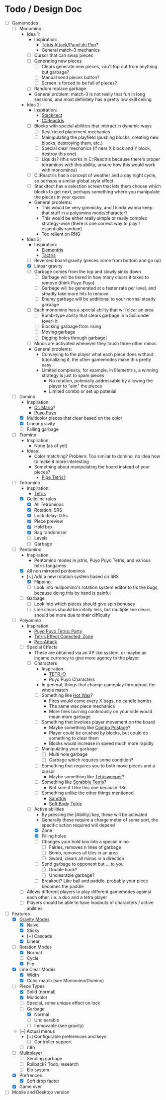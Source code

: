 # Todo / Design Doc

- [ ] Gamemodes
	- [ ] Monomino
    	- Idea 1:
    		- Inspiration:
    			- [Tetris Attack/Panel de Pon](https://tetris.wiki/Tetris_Attack)?
    			- General match-3 mechanics
    		- [ ] Cursor that can swap pieces
    		- [ ] Generating new pieces
        		- [ ] Clears generate new pieces, can't top out from anything but garbage?
        		- [ ] Manual send pieces button?
        		- [ ] Screen is forced to be full of pieces?
    		- [ ] Random replace garbage
    		- General problem: match-3 is not really that fun in long sessions, and most definitely has a pretty low skill ceiling
		- Idea 2:
    		- Inspiration:
        		- [Stackitect](https://farly.itch.io/stackitect)
        		- [C::Reactris](https://hdms.itch.io/c4r)
      		- [ ] Blocks with special abilities that interact in dynamic ways
        		- [ ] Rest`ricted placement mechanics
        		- [ ] Mainipulating the playfield (pushing blocks, creating new blocks, destroying them, etc.)
        		- [ ] Special clear mechanics (if near X block and Y block, destroy this one)
        		- [ ] Liquids? (this works in C::Reactris because there's proper tetraminos with this ability, unsure how this would work with monominos)
      		- [ ] C::Reactris has a concept of weather and a day night cycle, so perhaps a similar global style effect
      		- [ ] Stackitect has a selection screen that lets them choose which blocks to get next, perhaps something where you manipulate the pieces in your queue
      		- General problems: 
        		- This would be very gimmicky, and I kinda wanna keep that stuff in a polyomino mode/character? 
        		- This would be either really simple or really complex strategy-wise (there is one correct way to play / essentially random)
        		- Too relient on RNG
  		- Idea 3:
    		- Inspiration:
        		- [Elementris](https://mayzavan.itch.io/elementris)
        		- [Tactris](https://nofowl.itch.io/tactris)
      		- [ ] Reversed board gravity (pieces come from bottom and go up)
      		- [x] Linear gravity 
      		- [ ] Garbage comes from the top and slowly sinks down
        		- [ ] Garbage will be tiered in how many clears it takes to remove (think Puyo Puyo)
        		- [ ] Garbage will be generated at a faster rate per level, and steadly take more hits to remove
        		- [ ] Enemy garbage will be additional to your normal steady garbage 
      		- [ ] Each monomino has a special ability that will clear an area
        		- [ ] Bomb-type ability that clears garbage in a 5x5 under (over) it
        		- [ ] Blocking garbage from rising
        		- [ ] Moving garbage
        		- [ ] Digging holes through garbage]
      		- [ ] Minos are activated whenever they touch three other minos
    		- General problems:
        		- Conveying to the player what each piece does without tutorializing it, the other gamemodes make this pretty easy
        		- Limited complexity, for example, in Elementris, a winning strategy is just to spam pieces
            		- No rotation, potenially addressable by allowing the player to "aim" the pieces
            		- Limited combo or set up potenial
	- [ ] Domino
		- Inspiration:
			- [Dr. Mario](https://tetris.wiki/Dr._Mario)?
			- [Puyo Puyo](https://puyonexus.com/wiki/Tsu_(rule))
		- [x] Multicolor pieces that clear based on the color
		- [x] Linear gravity
		- [ ] Falling garbage
	- [ ] Tromino
		- Inspiration:
			- None (as of yet)
		- Ideas:
			- Color matching? Problem: Too similar to domino, no idea how to make it more interesting
			- Something about manipulating the board instead of your pieces? 
    			- [Pipe Tetris?](https://alphageneric.itch.io/pipe-tetris)
	- [ ] Tetromino
		- Inspiration:
			- [Tetris](https://tetris.wiki/Tetris_Guideline)
		- [x] Guildline rules
			- [x] All Tetrominos
			- [x] Rotation: SRS
			- [x] Lock delay: 0.5s
			- [x] Piece preview
			- [x] Hold box
			- [x] Bag randomizer
			- [ ] Levels
			- [ ] Garbage
	- [ ] Pentomino
		- Inspiration:
			- Pentomino modes in jstris, Puyo Puyo Tetris, and various tetris fangames
		- [x] All non mirrored pentominos
		- [~] Add a new rotation system based on SRS
			- [x] Flipping
			- [ ] Look into nullpomino's rotation system editor to fix the bugs, because doing this by hand is painful
		- [ ] Garbage
			- [ ] Look into which pieces should give spin bonuses
			- [ ] Line clears should be initally less, but multiple line clears should be more due to their difficulty
	- [ ] Polyomino
		- Inspiration:
			- [Puyo Puyo Tetris: Party](https://puyonexus.com/wiki/Party)
			- [Tetris Effect Conected: Zone](https://tetris.wiki/Tetris_Effect#Zone_mechanic)
			- [Pac-Attack](https://en.wikipedia.org/wiki/Pac-Attack)
		- [ ] Special Effects
			- These are obtained via an XP like system, or maybe an ingame currency to give more agency to the player
			- [ ] Characters
				- Inspiration:
					- [TETR.IO](https://characters.osk.sh/) 
					- Puyo Puyo Characters
				- In general, things that change gameplay throughout the whole match
				- [ ] Something like [Hot Wax](https://www.lexaloffle.com/bbs/?pid=146729)? 
					- Fires would come every X bags, no candle bombs 
					- The same wax piece mechanics 
					- More fires burning continously on your side would mean more garbage 
				- [ ] Something that involves player movement on the board
					- Maybe something like [Combo Postage](https://kirklindsay.itch.io/combo-postage)?
					- Player could be crushed by blocks, but could do something to clear them
					- Blocks would increase in speed much more rapidly
				- [ ] Manipulating your garbage
					- [ ] Multi hole garbage
					- [ ] Garbage which requires some condition?
				- [ ] Something that requires you to both move pieces and a cursor
					- Maybe something like [Tetrisweeper](https://kertisjones.itch.io/tetrisweeper)? 
				- [ ] Something like [Scrabble Tetris](https://htwins.net/scrabbletetris/)?
					- Not sure if I like this one because i18n
				- [ ] Something unlike the other things mentioned
					- [Sandtris](https://sandtris.com/)
					- [Soft Body Tetris](https://newbie-indie-game-dev.itch.io/softbody-tetris)
			- [ ] Active abilities
				- By pressing the [Ability] key, these will be activated
				- Generally these require a charge meter of some sort, the specific action required will depend 
				- [x] Zone
				- [x] Filling holes
				- [ ] Changes your hold box into a special mino
					- [ ] Fairies, removes n lines of garbage 
					- [ ] Bomb, removes all tiles in an area
					- [ ] Sword, clears all minos in a direction
				- [ ] Send garbage to opponent but ... to you
					- [ ] Double back?
					- [ ] Unclearable garbage?
				- [ ] Breakout? Like ball and paddle, probably your piece becomes the paddle
		- [ ] Allows different players to play different gamemodes against each other, i.e. a duo and a tetra player
		- [ ] Players should be able to have loadouts of characters / active abilities
- [ ] Features
	- [x] [Gravity Modes](https://tetris.wiki/Line_clear#Line_clear_gravity)
		- [x] Naive
		- [x] Sticky
		- [~] Cascade
		- [x] Linear
	- [ ] Rotation Modes
		- [x] Normal
		- [ ] Cycle
		- [x] Flip
	- [x] Line Clear Modes
		- [x] Width
		- [x] Color match (see Monomino/Domino)
	- [ ] Piece Types
		- [x] Solid (normal)
		- [x] Multicolor
		- [ ] Special, some unique effect on lock
    	- [ ] Garbage
        	- [x] Normal
        	- [ ] Unclearable
        	- [ ] Immovable (see gravity)
	- [~] Actual menus 
		- [~] Configurable preferences and keys
			- [ ] Controller support
		- [ ] i18n
	- [ ] Mulitplayer
    	- [ ] Sending garbage
		- [ ] Rollback? Todo, research
		- [ ] Elo system
	- [x] Prefrences
		- [x] Soft drop factor
	- [x] Game over
- [ ] Mobile and Desktop version